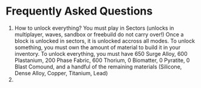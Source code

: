 # Frequently Asked Questions

1. How to unlock everything?
    You must play in Sectors (unlocks in multiplayer, waves, sandbox or freebuild do not carry over!)
    Once a block is unlocked in sectors, it is unlocked accross all modes. 
    To unlock something, you must own the amount of material to build it in your inventory. 
    To unlock everything, you must have 650 Surge Alloy, 600 Plastanium, 200 Phase Fabric, 600 Thorium, 0 Biomatter, 0 Pyratite, 0 Blast Comound, and a handful of the remaining materials (Silicone, Dense Alloy, Copper, Titanium, Lead)
2. 
